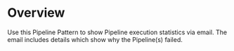 # Overview

Use this Pipeline Pattern to show Pipeline execution statistics via email. The email includes details which show why the Pipeline(s) failed.
